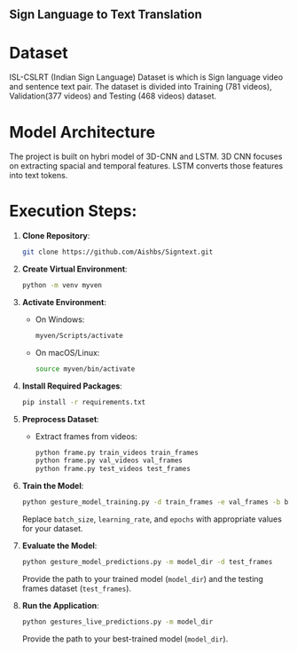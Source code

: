 ## Sign Language to Text Translation

# Dataset

ISL-CSLRT (Indian Sign Language) Dataset is which is Sign language video and sentence text pair. The dataset is divided into Training (781 videos), Validation(377 videos) and Testing (468 videos) dataset.

# Model Architecture

The project is built on hybri model of 3D-CNN and LSTM. 3D CNN focuses on extracting spacial and temporal features. LSTM converts those features into text tokens.

# Execution Steps:

1. **Clone Repository**:
   ```bash
   git clone https://github.com/Aishbs/Signtext.git
   ```

2. **Create Virtual Environment**:
   ```bash
   python -m venv myven
   ```

3. **Activate Environment**:
   - On Windows:
     ```bash
     myven/Scripts/activate
     ```
   - On macOS/Linux:
     ```bash
     source myven/bin/activate
     ```

4. **Install Required Packages**:
   ```bash
   pip install -r requirements.txt
   ```

5. **Preprocess Dataset**:
   - Extract frames from videos:
     ```bash
     python frame.py train_videos train_frames
     python frame.py val_videos val_frames
     python frame.py test_videos test_frames
     ```

6. **Train the Model**:
   ```bash
   python gesture_model_training.py -d train_frames -e val_frames -b batch_size -l learning_rate -ep epochs
   ```
   Replace `batch_size`, `learning_rate`, and `epochs` with appropriate values for your dataset.

7. **Evaluate the Model**:
   ```bash
   python gesture_model_predictions.py -m model_dir -d test_frames
   ```
   Provide the path to your trained model (`model_dir`) and the testing frames dataset (`test_frames`).

8. **Run the Application**:
   ```bash
   python gestures_live_predictions.py -m model_dir
   ```
   Provide the path to your best-trained model (`model_dir`).
